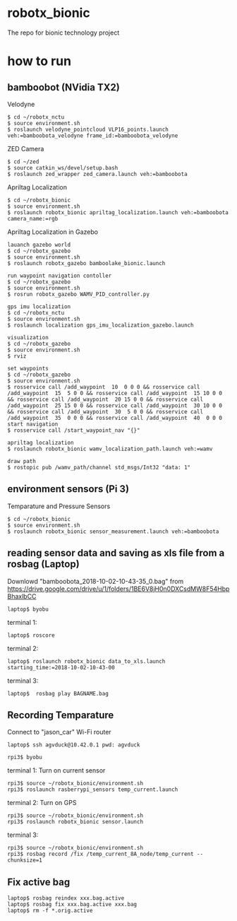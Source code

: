 # robotx_bionic
The repo for bionic technology project

# how to run 
##  bamboobot (NVidia TX2)
Velodyne
```
$ cd ~/robotx_nctu
$ source environment.sh
$ roslaunch velodyne_pointcloud VLP16_points.launch veh:=bamboobota_velodyne frame_id:=bamboobota_velodyne
```

ZED Camera
```
$ cd ~/zed
$ source catkin_ws/devel/setup.bash
$ roslaunch zed_wrapper zed_camera.launch veh:=bamboobota
```

Apriltag Localization 
```
$ cd ~/robotx_bionic
$ source environment.sh
$ roslaunch robotx_bionic apriltag_localization.launch veh:=bamboobota camera_name:=rgb
```

Apriltag Localization in Gazebo 
```
lauanch gazebo world
$ cd ~/robotx_gazebo
$ source environment.sh
$ roslaunch robotx_gazebo bamboolake_bionic.launch 

run waypoint navigation contoller
$ cd ~/robotx_gazebo
$ source environment.sh
$ rosrun robotx_gazebo WAMV_PID_controller.py

gps imu localization
$ cd ~/robotx_nctu
$ source environment.sh
$ roslaunch localization gps_imu_localization_gazebo.launch

visualization
$ cd ~/robotx_gazebo
$ source environment.sh
$ rviz

set waypoints
$ cd ~/robotx_gazebo
$ source environment.sh
$ rosservice call /add_waypoint  10  0 0 0 && rosservice call /add_waypoint  15  5 0 0 && rosservice call /add_waypoint  15 10 0 0 && rosservice call /add_waypoint  20 15 0 0 && rosservice call /add_waypoint  25 15 0 0 && rosservice call /add_waypoint  30 10 0 0 && rosservice call /add_waypoint  30  5 0 0 && rosservice call /add_waypoint  35  0 0 0 && rosservice call /add_waypoint  40  0 0 0
start navigation
$ rosservice call /start_waypoint_nav "{}"

apriltag localization
$ roslaunch robotx_bionic wamv_localization_path.launch veh:=wamv

draw path
$ rostopic pub /wamv_path/channel std_msgs/Int32 "data: 1" 

```

##  environment sensors (Pi 3)
Temparature and Pressure Sensors
```
$ cd ~/robotx_bionic
$ source environment.sh
$ roslaunch robotx_bionic sensor_measurement.launch veh:=bamboobota
```

##  reading sensor data and saving as xls file from a rosbag (Laptop)
Downlowd "bamboobota_2018-10-02-10-43-35_0.bag" from https://drive.google.com/drive/u/1/folders/1BE6V8jH0n0DXCsdMW8F54HbpBhaxlbCC
```
laptop$ byobu
```
terminal 1:
```
laptop$ roscore
```
terminal 2:
```
laptop$ roslaunch robotx_bionic data_to_xls.launch starting_time:=2018-10-02-10-43-00
```
terminal 3:
```
laptop$  rosbag play BAGNAME.bag
```

## Recording Temparature
Connect to "jason_car" Wi-Fi router

```
laptop$ ssh agvduck@10.42.0.1 pwd: agvduck
```
```
rpi3$ byobu
```
terminal 1: Turn on current sensor
```
rpi3$ source ~/robotx_bionic/environment.sh
rpi3$ roslaunch rasberrypi_sensors temp_current.launch 
```
terminal 2: Turn on GPS
```
rpi3$ source ~/robotx_bionic/environment.sh
rpi3$ roslaunch robotx_bionic sensor.launch 
```
terminal 3:
```
rpi3$ source ~/robotx_bionic/environment.sh
rpi3$ rosbag record /fix /temp_current_8A_node/temp_current --chunksize=1
```

## Fix active bag

```
laptop$ rosbag reindex xxx.bag.active
laptop$ rosbag fix xxx.bag.active xxx.bag
laptop$ rm -f *.orig.active
```